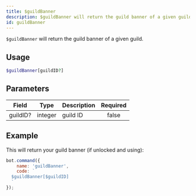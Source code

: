 ```yaml
---
title: $guildBanner
description: $guildBanner will return the guild banner of a given guild.
id: guildBanner
---
```


`$guildBanner` will return the guild banner of a given guild.

## Usage

```php
$guildBanner[guildID?]
```

## Parameters

| Field    | Type    | Description | Required |
|----------|---------|-------------|:--------:|
| guildID? | integer | guild ID    |  false   |

## Example

This will return your guild banner (if unlocked and using):

```javascript
bot.command({
    name: 'guildBanner',
    code: `
  $guildBanner[$guildID]
  `
});
```
